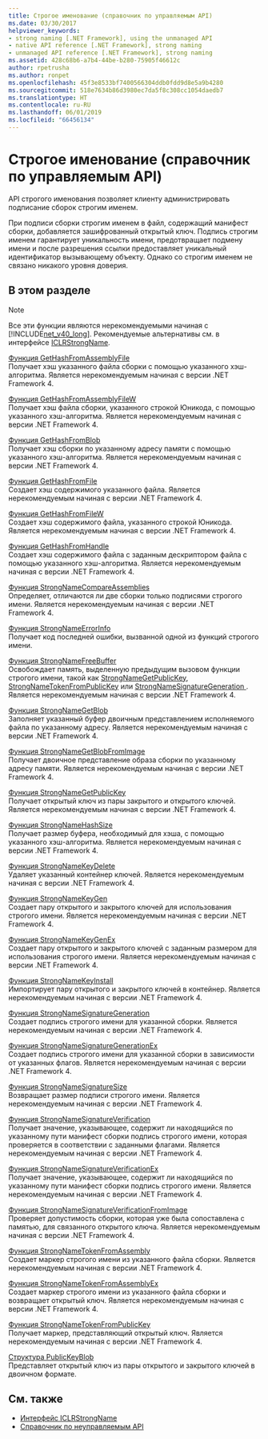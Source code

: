 ```yaml
---
title: Строгое именование (справочник по управляемым API)
ms.date: 03/30/2017
helpviewer_keywords:
- strong naming [.NET Framework], using the unmanaged API
- native API reference [.NET Framework], strong naming
- unmanaged API reference [.NET Framework], strong naming
ms.assetid: 428c68b6-a7b4-44be-b280-75905f46612c
author: rpetrusha
ms.author: ronpet
ms.openlocfilehash: 45f3e8533bf7400566304ddb0fdd9d8e5a9b4280
ms.sourcegitcommit: 518e7634b86d3980ec7da5f8c308cc1054daedb7
ms.translationtype: HT
ms.contentlocale: ru-RU
ms.lasthandoff: 06/01/2019
ms.locfileid: "66456134"
---
```

# <a name="strong-naming-unmanaged-api-reference"></a>Строгое именование (справочник по управляемым API)
API строгого именования позволяет клиенту администрировать подписание сборок строгим именем.  
  
 При подписи сборки строгим именем в файл, содержащий манифест сборки, добавляется зашифрованный открытый ключ. Подпись строгим именем гарантирует уникальность имени, предотвращает подмену имени и после разрешения ссылки предоставляет уникальный идентификатор вызывающему объекту. Однако со строгим именем не связано никакого уровня доверия.  
  
## <a name="in-this-section"></a>В этом разделе  
  
> [!NOTE]
>  Все эти функции являются нерекомендуемыми начиная с [!INCLUDE[net_v40_long](../../../../includes/net-v40-long-md.md)]. Рекомендуемые альтернативы см. в интерфейсе [ICLRStrongName](../../../../docs/framework/unmanaged-api/hosting/iclrstrongname-interface.md).  
  
 [Функция GetHashFromAssemblyFile](../../../../docs/framework/unmanaged-api/strong-naming/gethashfromassemblyfile-function.md)  
 Получает хэш указанного файла сборки с помощью указанного хэш-алгоритма. Является нерекомендуемым начиная с версии .NET Framework 4.  
  
 [Функция GetHashFromAssemblyFileW](../../../../docs/framework/unmanaged-api/strong-naming/gethashfromassemblyfilew-function.md)  
 Получает хэш файла сборки, указанного строкой Юникода, с помощью указанного хэш-алгоритма. Является нерекомендуемым начиная с версии .NET Framework 4.  
  
 [Функция GetHashFromBlob](../../../../docs/framework/unmanaged-api/strong-naming/gethashfromblob-function.md)  
 Получает хэш сборки по указанному адресу памяти с помощью указанного хэш-алгоритма. Является нерекомендуемым начиная с версии .NET Framework 4.  
  
 [Функция GetHashFromFile](../../../../docs/framework/unmanaged-api/strong-naming/gethashfromfile-function.md)  
 Создает хэш содержимого указанного файла.  Является нерекомендуемым начиная с версии .NET Framework 4.  
  
 [Функция GetHashFromFileW](../../../../docs/framework/unmanaged-api/strong-naming/gethashfromfilew-function.md)  
 Создает хэш содержимого файла, указанного строкой Юникода. Является нерекомендуемым начиная с версии .NET Framework 4.  
  
 [Функция GetHashFromHandle](../../../../docs/framework/unmanaged-api/strong-naming/gethashfromhandle-function.md)  
 Создает хэш содержимого файла с заданным дескриптором файла с помощью указанного хэш-алгоритма.  Является нерекомендуемым начиная с версии .NET Framework 4.  
  
 [Функция StrongNameCompareAssemblies](../../../../docs/framework/unmanaged-api/strong-naming/strongnamecompareassemblies-function.md)  
 Определяет, отличаются ли две сборки только подписями строгого имени. Является нерекомендуемым начиная с версии .NET Framework 4.  
  
 [Функция StrongNameErrorInfo](../../../../docs/framework/unmanaged-api/strong-naming/strongnameerrorinfo-function.md)  
 Получает код последней ошибки, вызванной одной из функций строгого имени.  
  
 [Функция StrongNameFreeBuffer](../../../../docs/framework/unmanaged-api/strong-naming/strongnamefreebuffer-function.md)  
 Освобождает память, выделенную предыдущим вызовом функции строгого имени, такой как [StrongNameGetPublicKey](../../../../docs/framework/unmanaged-api/strong-naming/strongnamegetpublickey-function.md), [StrongNameTokenFromPublicKey](../../../../docs/framework/unmanaged-api/strong-naming/strongnametokenfrompublickey-function.md) или [StrongNameSignatureGeneration ](../../../../docs/framework/unmanaged-api/strong-naming/strongnamesignaturegeneration-function.md).   Является нерекомендуемым начиная с версии .NET Framework 4.  
  
 [Функция StrongNameGetBlob](../../../../docs/framework/unmanaged-api/strong-naming/strongnamegetblob-function.md)  
 Заполняет указанный буфер двоичным представлением исполняемого файла по указанному адресу. Является нерекомендуемым начиная с версии .NET Framework 4.  
  
 [Функция StrongNameGetBlobFromImage](../../../../docs/framework/unmanaged-api/strong-naming/strongnamegetblobfromimage-function.md)  
 Получает двоичное представление образа сборки по указанному адресу памяти. Является нерекомендуемым начиная с версии .NET Framework 4.  
  
 [Функция StrongNameGetPublicKey](../../../../docs/framework/unmanaged-api/strong-naming/strongnamegetpublickey-function.md)  
 Получает открытый ключ из пары закрытого и открытого ключей. Является нерекомендуемым начиная с версии .NET Framework 4.  
  
 [Функция StrongNameHashSize](../../../../docs/framework/unmanaged-api/strong-naming/strongnamehashsize-function.md)  
 Получает размер буфера, необходимый для хэша, с помощью указанного хэш-алгоритма.  Является нерекомендуемым начиная с версии .NET Framework 4.  
  
 [Функция StrongNameKeyDelete](../../../../docs/framework/unmanaged-api/strong-naming/strongnamekeydelete-function.md)  
 Удаляет указанный контейнер ключей. Является нерекомендуемым начиная с версии .NET Framework 4.  
  
 [Функция StrongNameKeyGen](../../../../docs/framework/unmanaged-api/strong-naming/strongnamekeygen-function.md)  
 Создает пару открытого и закрытого ключей для использования строгого имени.  Является нерекомендуемым начиная с версии .NET Framework 4.  
  
 [Функция StrongNameKeyGenEx](../../../../docs/framework/unmanaged-api/strong-naming/strongnamekeygenex-function.md)  
 Создает пару открытого и закрытого ключей с заданным размером для использования строгого имени. Является нерекомендуемым начиная с версии .NET Framework 4.  
  
 [Функция StrongNameKeyInstall](../../../../docs/framework/unmanaged-api/strong-naming/strongnamekeyinstall-function.md)  
 Импортирует пару открытого и закрытого ключей в контейнер.  Является нерекомендуемым начиная с версии .NET Framework 4.  
  
 [Функция StrongNameSignatureGeneration](../../../../docs/framework/unmanaged-api/strong-naming/strongnamesignaturegeneration-function.md)  
 Создает подпись строгого имени для указанной сборки.   Является нерекомендуемым начиная с версии .NET Framework 4.  
  
 [Функция StrongNameSignatureGenerationEx](../../../../docs/framework/unmanaged-api/strong-naming/strongnamesignaturegenerationex-function.md)  
 Создает подпись строгого имени для указанной сборки в зависимости от указанных флагов.    Является нерекомендуемым начиная с версии .NET Framework 4.  
  
 [Функция StrongNameSignatureSize](../../../../docs/framework/unmanaged-api/strong-naming/strongnamesignaturesize-function.md)  
 Возвращает размер подписи строгого имени. Является нерекомендуемым начиная с версии .NET Framework 4.  
  
 [Функция StrongNameSignatureVerification](../../../../docs/framework/unmanaged-api/strong-naming/strongnamesignatureverification-function.md)  
 Получает значение, указывающее, содержит ли находящийся по указанному пути манифест сборки подпись строгого имени, которая проверяется в соответствии с заданными флагами. Является нерекомендуемым начиная с версии .NET Framework 4.  
  
 [Функция StrongNameSignatureVerificationEx](../../../../docs/framework/unmanaged-api/strong-naming/strongnamesignatureverificationex-function.md)  
 Получает значение, указывающее, содержит ли находящийся по указанному пути манифест сборки подпись строгого имени.  Является нерекомендуемым начиная с версии .NET Framework 4.  
  
 [Функция StrongNameSignatureVerificationFromImage](../../../../docs/framework/unmanaged-api/strong-naming/strongnamesignatureverificationfromimage-function.md)  
 Проверяет допустимость сборки, которая уже была сопоставлена с памятью, для связанного открытого ключа. Является нерекомендуемым начиная с версии .NET Framework 4.  
  
 [Функция StrongNameTokenFromAssembly](../../../../docs/framework/unmanaged-api/strong-naming/strongnametokenfromassembly-function.md)  
 Создает маркер строгого имени из указанного файла сборки.  Является нерекомендуемым начиная с версии .NET Framework 4.  
  
 [Функция StrongNameTokenFromAssemblyEx](../../../../docs/framework/unmanaged-api/strong-naming/strongnametokenfromassemblyex-function.md)  
 Создает маркер строгого имени из указанного файла сборки и возвращает открытый ключ. Является нерекомендуемым начиная с версии .NET Framework 4.  
  
 [Функция StrongNameTokenFromPublicKey](../../../../docs/framework/unmanaged-api/strong-naming/strongnametokenfrompublickey-function.md)  
 Получает маркер, представляющий открытый ключ. Является нерекомендуемым начиная с версии .NET Framework 4.  
  
 [Структура PublicKeyBlob](../../../../docs/framework/unmanaged-api/strong-naming/publickeyblob-structure.md)  
 Представляет открытый ключ из пары открытого и закрытого ключей в двоичном формате.  
  
## <a name="see-also"></a>См. также

- [Интерфейс ICLRStrongName](../../../../docs/framework/unmanaged-api/hosting/iclrstrongname-interface.md)
- [Справочник по неуправляемым API](../../../../docs/framework/unmanaged-api/index.md)
